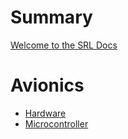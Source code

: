 # Summary

[Welcome to the SRL Docs](welcome.md)

# Avionics

- [Hardware](avionics/hardware.md)
- [Microcontroller](avionics/microcontroller.md)